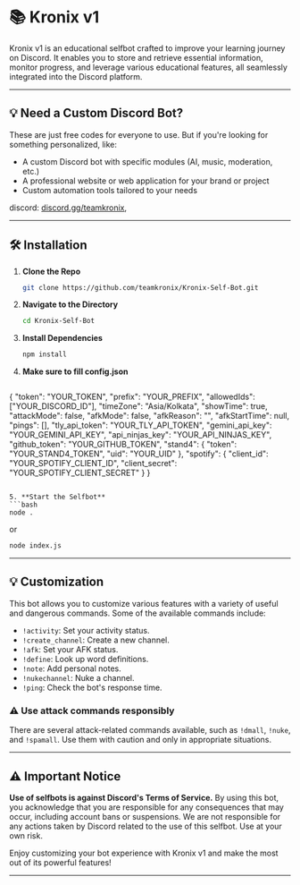 # 📚 Kronix v1  

Kronix v1 is an educational selfbot crafted to improve your learning journey on Discord. It enables you to store and retrieve essential information, monitor progress, and leverage various educational features, all seamlessly integrated into the Discord platform.

---
## 💡 Need a Custom Discord Bot?  
 These are just free codes for everyone to use.
 But if you're looking for something personalized, like:
 - A custom Discord bot with specific modules (AI, music, moderation, etc.)
 - A professional website or web application for your brand or project
 - Custom automation tools tailored to your needs

 discord: [discord.gg/teamkronix](https://discord.gg/MtNqTt8RUx),

---

## 🛠️ Installation  

1. **Clone the Repo**  
   ```bash
   git clone https://github.com/teamkronix/Kronix-Self-Bot.git
   ```

2. **Navigate to the Directory**  
   ```bash
   cd Kronix-Self-Bot
   ```

3. **Install Dependencies**  
   ```bash
   npm install
   ```
4. **Make sure to fill config.json**  
   ```json
{
  "token": "YOUR_TOKEN",
  "prefix": "YOUR_PREFIX",
  "allowedIds": ["YOUR_DISCORD_ID"],
  "timeZone": "Asia/Kolkata",
  "showTime": true,
  "attackMode": false,
  "afkMode": false,
  "afkReason": "",
  "afkStartTime": null,
  "pings": [],
  "tly_api_token": "YOUR_TLY_API_TOKEN",
  "gemini_api_key": "YOUR_GEMINI_API_KEY",
  "api_ninjas_key": "YOUR_API_NINJAS_KEY",
  "github_token": "YOUR_GITHUB_TOKEN",
  "stand4": {
    "token": "YOUR_STAND4_TOKEN",
    "uid": "YOUR_UID"
  },
  "spotify": {
    "client_id": "YOUR_SPOTIFY_CLIENT_ID",
    "client_secret": "YOUR_SPOTIFY_CLIENT_SECRET"
  }
}

   ```

5. **Start the Selfbot**  
   ```bash
   node .
   ```
   or
   ```bash
   node index.js
   ```

---

## 💡 Customization  

This bot allows you to customize various features with a variety of useful and dangerous commands. Some of the available commands include:
- `!activity`: Set your activity status.
- `!create_channel`: Create a new channel.
- `!afk`: Set your AFK status.
- `!define`: Look up word definitions.
- `!note`: Add personal notes.
- `!nukechannel`: Nuke a channel.
- `!ping`: Check the bot's response time.

### ⚠️ Use attack commands responsibly
There are several attack-related commands available, such as `!dmall`, `!nuke`, and `!spamall`. Use them with caution and only in appropriate situations.

---

## ⚠️ Important Notice
**Use of selfbots is against Discord's Terms of Service.** By using this bot, you acknowledge that you are responsible for any consequences that may occur, including account bans or suspensions. We are not responsible for any actions taken by Discord related to the use of this selfbot. Use at your own risk.

Enjoy customizing your bot experience with Kronix v1 and make the most out of its powerful features!

---
